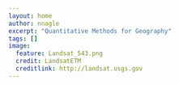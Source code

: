 ```yaml
---
layout: home
author: nnagle
excerpt: "Quantitative Methods for Geography"
tags: []
image:
  feature: Landsat_543.png
  credit: LandsatETM
  creditlink: http://landsat.usgs.gov
---
```

